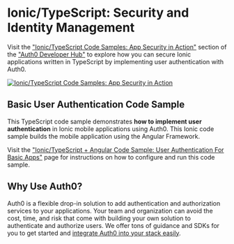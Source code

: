 # Ionic/TypeScript: Security and Identity Management

Visit the ["Ionic/TypeScript Code Samples: App Security in Action"](https://auth0.com/developers/hub/code-samples/mobile/ionic-typescript) section of the ["Auth0 Developer Hub"](https://auth0.com/developers/hub) to explore how you can secure Ionic applications written in TypeScript by implementing user authentication with Auth0.

[![Ionic/TypeScript Code Samples: App Security in Action](https://cdn.auth0.com/blog/hub/code-samples/mobile/ionic-typescript.png)](https://auth0.com/developers/hub/code-samples/mobile/ionic-typescript)

## Basic User Authentication Code Sample

This TypeScript code sample demonstrates **how to implement user authentication** in Ionic mobile applications using Auth0. This Ionic code sample builds the mobile application using the Angular Framework.

Visit the ["Ionic/TypeScript + Angular Code Sample: User Authentication For Basic Apps"](https://auth0.com/developers/hub/code-samples/mobile/ionic/basic-authentication) page for instructions on how to configure and run this code sample.



## Why Use Auth0?

Auth0 is a flexible drop-in solution to add authentication and authorization services to your applications. Your team and organization can avoid the cost, time, and risk that come with building your own solution to authenticate and authorize users. We offer tons of guidance and SDKs for you to get started and [integrate Auth0 into your stack easily](https://auth0.com/developers/hub/code-samples/full-stack).